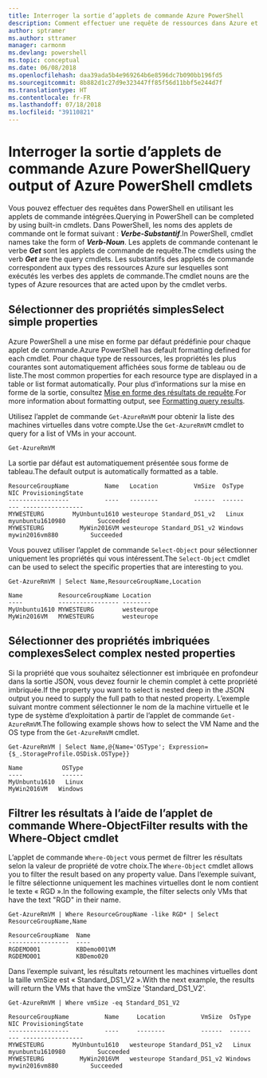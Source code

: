 ```yaml
---
title: Interroger la sortie d’applets de commande Azure PowerShell
description: Comment effectuer une requête de ressources dans Azure et mettre en forme les résultats.
author: sptramer
ms.author: sttramer
manager: carmonm
ms.devlang: powershell
ms.topic: conceptual
ms.date: 06/08/2018
ms.openlocfilehash: daa39ada5b4e969264b6e8596dc7b090bb196fd5
ms.sourcegitcommit: 8b882d1c27d9e323447ff85f56d11bbf5e244d7f
ms.translationtype: HT
ms.contentlocale: fr-FR
ms.lasthandoff: 07/18/2018
ms.locfileid: "39110821"
---
```

# <a name="query-output-of-azure-powershell-cmdlets"></a><span data-ttu-id="69482-103">Interroger la sortie d’applets de commande Azure PowerShell</span><span class="sxs-lookup"><span data-stu-id="69482-103">Query output of Azure PowerShell cmdlets</span></span>

<span data-ttu-id="69482-104">Vous pouvez effectuer des requêtes dans PowerShell en utilisant les applets de commande intégrées.</span><span class="sxs-lookup"><span data-stu-id="69482-104">Querying in PowerShell can be completed by using built-in cmdlets.</span></span> <span data-ttu-id="69482-105">Dans PowerShell, les noms des applets de commande ont le format suivant : **_Verbe-Substantif_**.</span><span class="sxs-lookup"><span data-stu-id="69482-105">In PowerShell, cmdlet names take the form of **_Verb-Noun_**.</span></span> <span data-ttu-id="69482-106">Les applets de commande contenant le verbe **_Get_** sont les applets de commande de requête.</span><span class="sxs-lookup"><span data-stu-id="69482-106">The cmdlets using the verb **_Get_** are the query cmdlets.</span></span> <span data-ttu-id="69482-107">Les substantifs des applets de commande correspondent aux types des ressources Azure sur lesquelles sont exécutés les verbes des applets de commande.</span><span class="sxs-lookup"><span data-stu-id="69482-107">The cmdlet nouns are the types of Azure resources that are acted upon by the cmdlet verbs.</span></span>

## <a name="select-simple-properties"></a><span data-ttu-id="69482-108">Sélectionner des propriétés simples</span><span class="sxs-lookup"><span data-stu-id="69482-108">Select simple properties</span></span>

<span data-ttu-id="69482-109">Azure PowerShell a une mise en forme par défaut prédéfinie pour chaque applet de commande.</span><span class="sxs-lookup"><span data-stu-id="69482-109">Azure PowerShell has default formatting defined for each cmdlet.</span></span> <span data-ttu-id="69482-110">Pour chaque type de ressources, les propriétés les plus courantes sont automatiquement affichées sous forme de tableau ou de liste.</span><span class="sxs-lookup"><span data-stu-id="69482-110">The most common properties for each resource type are displayed in a table or list format automatically.</span></span> <span data-ttu-id="69482-111">Pour plus d’informations sur la mise en forme de la sortie, consultez [Mise en forme des résultats de requête](formatting-output.md).</span><span class="sxs-lookup"><span data-stu-id="69482-111">For more information about formatting output, see [Formatting query results](formatting-output.md).</span></span>

<span data-ttu-id="69482-112">Utilisez l’applet de commande `Get-AzureRmVM` pour obtenir la liste des machines virtuelles dans votre compte.</span><span class="sxs-lookup"><span data-stu-id="69482-112">Use the `Get-AzureRmVM` cmdlet to query for a list of VMs in your account.</span></span>

```azurepowershell-interactive
Get-AzureRmVM
```

<span data-ttu-id="69482-113">La sortie par défaut est automatiquement présentée sous forme de tableau.</span><span class="sxs-lookup"><span data-stu-id="69482-113">The default output is automatically formatted as a table.</span></span>

```output
ResourceGroupName          Name   Location          VmSize  OsType              NIC ProvisioningState
-----------------          ----   --------          ------  ------              --- -----------------
MYWESTEURG        MyUnbuntu1610 westeurope Standard_DS1_v2   Linux myunbuntu1610980         Succeeded
MYWESTEURG          MyWin2016VM westeurope Standard_DS1_v2 Windows   mywin2016vm880         Succeeded
```

<span data-ttu-id="69482-114">Vous pouvez utiliser l’applet de commande `Select-Object` pour sélectionner uniquement les propriétés qui vous intéressent.</span><span class="sxs-lookup"><span data-stu-id="69482-114">The `Select-Object` cmdlet can be used to select the specific properties that are interesting to you.</span></span>

```azurepowershell-interactive
Get-AzureRmVM | Select Name,ResourceGroupName,Location
```

```output
Name          ResourceGroupName Location
----          ----------------- --------
MyUnbuntu1610 MYWESTEURG        westeurope
MyWin2016VM   MYWESTEURG        westeurope
```

## <a name="select-complex-nested-properties"></a><span data-ttu-id="69482-115">Sélectionner des propriétés imbriquées complexes</span><span class="sxs-lookup"><span data-stu-id="69482-115">Select complex nested properties</span></span>

<span data-ttu-id="69482-116">Si la propriété que vous souhaitez sélectionner est imbriquée en profondeur dans la sortie JSON, vous devez fournir le chemin complet à cette propriété imbriquée.</span><span class="sxs-lookup"><span data-stu-id="69482-116">If the property you want to select is nested deep in the JSON output you need to supply the full path to that nested property.</span></span> <span data-ttu-id="69482-117">L’exemple suivant montre comment sélectionner le nom de la machine virtuelle et le type de système d’exploitation à partir de l’applet de commande `Get-AzureRmVM`.</span><span class="sxs-lookup"><span data-stu-id="69482-117">The following example shows how to select the VM Name and the OS type from the `Get-AzureRmVM` cmdlet.</span></span>

```azurepowershell-interactive
Get-AzureRmVM | Select Name,@{Name='OSType'; Expression={$_.StorageProfile.OSDisk.OSType}}
```

```output
Name           OSType
----           ------
MyUnbuntu1610   Linux
MyWin2016VM   Windows
```

## <a name="filter-results-with-the-where-object-cmdlet"></a><span data-ttu-id="69482-118">Filtrer les résultats à l’aide de l’applet de commande Where-Object</span><span class="sxs-lookup"><span data-stu-id="69482-118">Filter results with the Where-Object cmdlet</span></span>

<span data-ttu-id="69482-119">L’applet de commande `Where-Object` vous permet de filtrer les résultats selon la valeur de propriété de votre choix.</span><span class="sxs-lookup"><span data-stu-id="69482-119">The `Where-Object` cmdlet allows you to filter the result based on any property value.</span></span> <span data-ttu-id="69482-120">Dans l’exemple suivant, le filtre sélectionne uniquement les machines virtuelles dont le nom contient le texte « RGD ».</span><span class="sxs-lookup"><span data-stu-id="69482-120">In the following example, the filter selects only VMs that have the text "RGD" in their name.</span></span>

```azurepowershell-interactive
Get-AzureRmVM | Where ResourceGroupName -like RGD* | Select ResourceGroupName,Name
```

```output
ResourceGroupName  Name
-----------------  ----
RGDEMO001          KBDemo001VM
RGDEMO001          KBDemo020
```

<span data-ttu-id="69482-121">Dans l’exemple suivant, les résultats retournent les machines virtuelles dont la taille vmSize est « Standard_DS1_V2 ».</span><span class="sxs-lookup"><span data-stu-id="69482-121">With the next example, the results will return the VMs that have the vmSize 'Standard_DS1_V2'.</span></span>

```azurepowershell-interactive
Get-AzureRmVM | Where vmSize -eq Standard_DS1_V2
```

```output
ResourceGroupName          Name     Location          VmSize  OsType              NIC ProvisioningState
-----------------          ----     --------          ------  ------              --- -----------------
MYWESTEURG        MyUnbuntu1610   westeurope Standard_DS1_v2   Linux myunbuntu1610980         Succeeded
MYWESTEURG          MyWin2016VM   westeurope Standard_DS1_v2 Windows   mywin2016vm880         Succeeded
```